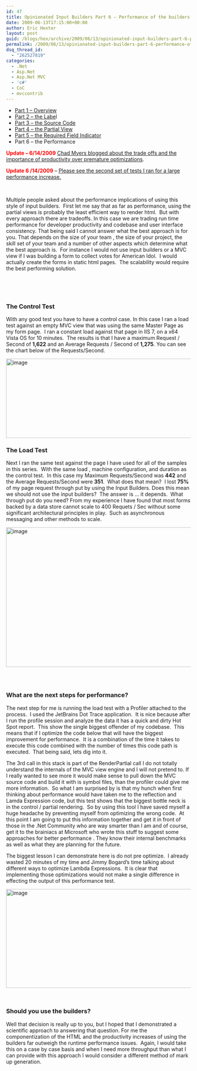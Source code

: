 ```yaml
---
id: 47
title: Opinionated Input Builders Part 6 – Performance of the builders
date: 2009-06-13T17:15:00+00:00
author: Eric Hexter
layout: post
guid: /blogs/hex/archive/2009/06/13/opinionated-input-builders-part-6-performance-of-the-builders.aspx
permalink: /2009/06/13/opinionated-input-builders-part-6-performance-of-the-builders/
dsq_thread_id:
  - "262527819"
categories:
  - .Net
  - Asp.Net
  - Asp.Net MVC
  - 'c#'
  - CoC
  - mvccontrib
---
```

  * <a href="/blogs/hex/archive/2009/06/09/opinionated-input-builders-for-asp-net-mvc-using-partials-part-i.aspx" target="_blank">Part 1 – Overview</a> 
  * <a href="/blogs/hex/archive/2009/06/09/opinionated-input-builders-for-asp-net-mvc-part-2-html-layout-for-the-label.aspx" target="_blank">Part 2 – the Labe</a>l 
  * <a href="/blogs/hex/archive/2009/06/10/opinionated-input-builders-for-asp-net-mvc-part-3-the-source-code.aspx" target="_blank">Part 3 – the Source Code</a> 
  * <a href="/blogs/hex/archive/2009/06/10/opinionated-input-builders-for-asp-net-mvc-part-3-the-partial-view-inputs.aspx" target="_blank">Part 4 – the Partial View</a> 
  * <a href="/blogs/hex/archive/2009/06/10/opinionated-input-builders-for-asp-net-mvc-part-5-the-required-input.aspx" target="_blank">Part 5 – the Required Field Indicator</a>&#160; 
  * Part 6 – the Performance 

**<font color="#ff0000">Update &#8211; 6/14/2009</font>** [Chad Myers blogged about the trade offs and the importance of productivity over premature optimizations](/blogs/chad_myers/archive/2009/06/14/on-the-performance-of-opinionated-builders.aspx).

<font color="#ff0000"><strong>Update 6 /14/2009</strong>&#160;</font>– <a href="http://www.lostechies.com/blogs/hex/archive/2009/06/14/opinionated-input-builders-part-7-more-on-performance-take-2.aspx" target="_blank">Please see the second set of tests I ran for a large performance increase.</a>

&#160;

Multiple people asked about the performance implications of using this style of input builders.&#160; First let me say that as far as performance, using the partial views is probably the least efficient way to render html.&#160; But with every approach there are tradeoffs. In this case we are trading run time performance for developer productivity and codebase and user interface consistency. That being said I cannot answer what the best approach is for you. That depends on the size of your team , the size of your project, the skill set of your team and a number of other aspects which determine what the best approach is.&#160; For instance I would not use input builders or a MVC view if I was building a form to collect votes for American Idol.&#160; I would actually create the forms in static html pages.&#160; The scalability would require the best performing solution.

&#160;

&#160;

### The Control Test

With any good test you have to have a control case. In this case I ran a load test against an empty MVC view that was using the same Master Page as my form page.&#160; I ran a constant load against that page in IIS 7, on a x64 Vista OS for 10 minutes.&#160; The results is that I have a maximum Request / Second of **1,622** and an Average Requests / Second of **1,275**. You can see the chart below of the Requests/Second.

<img style="border-right-width: 0px;border-top-width: 0px;border-bottom-width: 0px;border-left-width: 0px" border="0" alt="image" src="//lostechies.com/erichexter/files/2011/03/image_20D7B973.png" width="1028" height="216" />

### The Load Test

Next I ran the same test against the page I have used for all of the samples in this series.&#160; With the same load , machine configuration, and duration as the control test.&#160; In this case my Maximum Requests/Second was **442** and the Average Requests/Second were **351**.&#160; What does that mean?&#160; I lost **75%** of my page request through put by using the Input Builders. Does this mean we should not use the input builders?&#160; The answer is … it depends.&#160; What through put do you need? From my experience I have found that most forms backed by a data store cannot scale to 400 Requets / Sec without some significant architectural principles in play.&#160; Such as asynchronous messaging and other methods to scale.&#160; 

 <img style="border-right-width: 0px;border-top-width: 0px;border-bottom-width: 0px;border-left-width: 0px" border="0" alt="image" src="//lostechies.com/erichexter/files/2011/03/image_22A80F3A.png" width="1028" height="380" />

### &#160;

### What are the next steps for performance?

The next step for me is running the load test with a Profiler attached to the process.&#160; I used the JetBrains Dot Trace application.&#160; It is nice because after I run the profile session and analyze the data it has a quick and dirty Hot Spot report.&#160; This show the single biggest offender of my codebase.&#160; This means that if I optimize the code below that will have the biggest improvement for performance.&#160; It is a combination of the time it takes to execute this code combined with the number of times this code path is executed.&#160; That being said, lets dig into it.&#160; 

The 3rd call in this stack is part of the RenderPartial call I do not totally understand the internals of the MVC view engine and I will not pretend to. If I really wanted to see more it would make sense to pull down the MVC source code and build it with is symbol files, than the profiler could give me more information.&#160; So what I am surprised by is that my hunch when first thinking about performance would have taken me to the reflection and Lamda Expression code, but this test shows that the biggest bottle neck is in the control / partial rendering.&#160; So by using this tool I have saved myself a huge headache by preventing myself from optimizing the wrong code.&#160; At this point I am going to put this information together and get it in front of those in the .Net Community who are way smarter than I am and of course, get it to the brainiacs at Microsoft who wrote this stuff to suggest some approaches for better performance . They know their internal benchmarks as well as what they are planning for the future.&#160; 

The biggest lesson I can demonstrate here is do not pre optimize.&#160; I already wasted 20 minutes of my time and Jimmy Bogard’s time talking about different ways to optimize Lambda Expressions.&#160; It is clear that implementing those optimizations would not make a single difference in effecting the output of this performance test. 

<img style="border-right-width: 0px;border-top-width: 0px;border-bottom-width: 0px;border-left-width: 0px" border="0" alt="image" src="//lostechies.com/erichexter/files/2011/03/image_737623A2.png" width="1028" height="269" />

&#160;

### 

### Should you use the builders?

Well that decision is really up to you, but I hoped that I demonstrated a scientific approach to answering that question. For me the componentization of the HTML and the productivity increases of using the builders far outweigh the runtime performance issues.&#160; Again, I would take this on a case by case basis and when I need more throughput than what I can provide with this approach I would consider a different method of mark up generation.